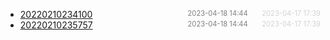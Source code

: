   - [20220210234100](20220210234100)<span style="font-size:.8em;float:right"><span style="color:orange"></span><span style="padding-left:2em;color:gray;">2023-04-18 14:44</span><span style="padding-left:2em;color:lightgray;">2023-04-17 17:39</span></span>
  - [20220210235757](20220210235757)<span style="font-size:.8em;float:right"><span style="color:orange"></span><span style="padding-left:2em;color:gray;">2023-04-18 14:44</span><span style="padding-left:2em;color:lightgray;">2023-04-17 17:39</span></span>
